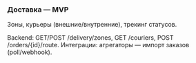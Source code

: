 ### Доставка — MVP

Зоны, курьеры (внешние/внутренние), трекинг статусов.

Backend: GET/POST /delivery/zones, GET /couriers, POST /orders/{id}/route.
Интеграции: агрегаторы — импорт заказов (poll/webhook).

